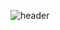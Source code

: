![header](https://capsule-render.vercel.app/api?type=venom&color=auto&height=300&section=header&text=오%20신기하다ㅋㅋㅋ&fontSize=50)
<!--
**wlsn0105/wlsn0105** is a ✨ _special_ ✨ repository because its `README.md` (this file) appears on your GitHub profile.

Here are some ideas to get you started:

- 🔭 I’m currently working on ...
- 🌱 I’m currently learning ...
- 👯 I’m looking to collaborate on ...
- 🤔 I’m looking for help with ...
- 💬 Ask me about ...
- 📫 How to reach me: ...
- 😄 Pronouns: ...
- ⚡ Fun fact: ...
-->
